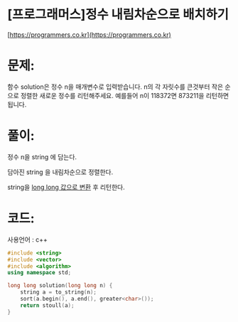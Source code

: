 # [프로그래머스]정수 내림차순으로 배치하기

[https://programmers.co.kr](https://programmers.co.kr)

# 문제:

함수 solution은 정수 n을 매개변수로 입력받습니다. n의 각 자릿수를 큰것부터 작은 순으로 정렬한 새로운 정수를 리턴해주세요. 예를들어 n이 118372면 873211을 리턴하면 됩니다.



# 풀이:

정수 n을 string 에 담는다.

담아진 string 을 내림차순으로 정렬한다.

string을 <u>long long 값으로 변환</u> 후 리턴한다.



# **코드:**

사용언어 : c++
```c++
#include <string>
#include <vector>
#include <algorithm>
using namespace std;

long long solution(long long n) {
    string a = to_string(n);
    sort(a.begin(), a.end(), greater<char>());
    return stoull(a);
}
```

